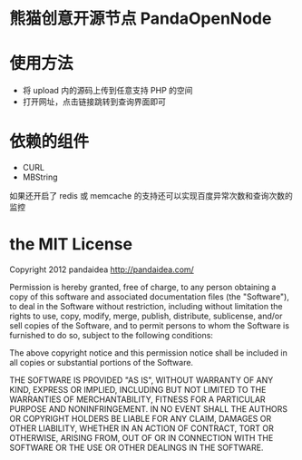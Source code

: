 熊猫创意开源节点 PandaOpenNode
=============

使用方法
===

-  将 upload 内的源码上传到任意支持 PHP 的空间
-  打开网址，点击链接跳转到查询界面即可

依赖的组件
====

-  CURL
-  MBString

如果还开启了 redis 或 memcache 的支持还可以实现百度异常次数和查询次数的监控

the MIT License
====
Copyright 2012 pandaidea
http://pandaidea.com/

Permission is hereby granted, free of charge, to any person obtaining
a copy of this software and associated documentation files (the
"Software"), to deal in the Software without restriction, including
without limitation the rights to use, copy, modify, merge, publish,
distribute, sublicense, and/or sell copies of the Software, and to
permit persons to whom the Software is furnished to do so, subject to
the following conditions:

The above copyright notice and this permission notice shall be
included in all copies or substantial portions of the Software.

THE SOFTWARE IS PROVIDED "AS IS", WITHOUT WARRANTY OF ANY KIND,
EXPRESS OR IMPLIED, INCLUDING BUT NOT LIMITED TO THE WARRANTIES OF
MERCHANTABILITY, FITNESS FOR A PARTICULAR PURPOSE AND
NONINFRINGEMENT. IN NO EVENT SHALL THE AUTHORS OR COPYRIGHT HOLDERS BE
LIABLE FOR ANY CLAIM, DAMAGES OR OTHER LIABILITY, WHETHER IN AN ACTION
OF CONTRACT, TORT OR OTHERWISE, ARISING FROM, OUT OF OR IN CONNECTION
WITH THE SOFTWARE OR THE USE OR OTHER DEALINGS IN THE SOFTWARE.